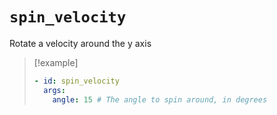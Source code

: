 # `spin_velocity`

Rotate a velocity around the y axis

> [!example]
> ```yaml
> - id: spin_velocity
>   args:
>     angle: 15 # The angle to spin around, in degrees
> ```
